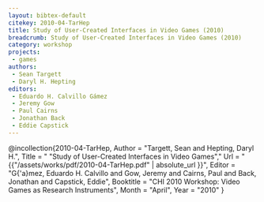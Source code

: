 ```yaml
---
layout: bibtex-default
citekey: 2010-04-TarHep
title: Study of User-Created Interfaces in Video Games (2010)
breadcrumb: Study of User-Created Interfaces in Video Games (2010)
category: workshop
projects:
 - games
authors:
 - Sean Targett
 - Daryl H. Hepting
editors:
 - Eduardo H. Calvillo Gámez
 - Jeremy Gow
 - Paul Cairns
 - Jonathan Back
 - Eddie Capstick
---
```

@incollection{2010-04-TarHep,
	Author =  "Targett, Sean and Hepting, Daryl H.",
	Title = " "Study of User-Created Interfaces in Video Games","
	Url = \"{{"/assets/works/pdf/2010-04-TarHep.pdf" | absolute_url }}\",
	Editor =  "G{\'a}mez, Eduardo H. Calvillo and Gow, Jeremy and Cairns, Paul and Back, Jonathan and Capstick, Eddie",
	Booktitle =  "CHI 2010 Workshop: Video Games as Research Instruments",
	Month =  "April",
	Year =  "2010"
}
